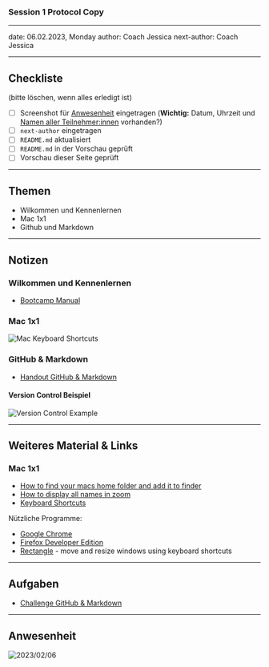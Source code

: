 ### Session 1 Protocol Copy

---

date: 06.02.2023, Monday
author: Coach Jessica
next-author: Coach Jessica

---

## Checkliste

(bitte löschen, wenn alles erledigt ist)

- [ ] Screenshot für [Anwesenheit](#anwesenheit) eingetragen (**Wichtig:** Datum, Uhrzeit und [Namen aller Teilnehmer:innen]() vorhanden?)
- [ ] `next-author` eingetragen
- [ ] `README.md` aktualisiert
- [ ] `README.md` in der Vorschau geprüft
- [ ] Vorschau dieser Seite geprüft

---

## Themen

- Wilkommen und Kennenlernen
- Mac 1x1
- Github und Markdown

---

## Notizen

### Wilkommen und Kennenlernen

- [Bootcamp Manual](../docs/bootcamp-manual.md)

### Mac 1x1

![Mac Keyboard Shortcuts](../images/assets/mac-keyboard-shortcuts.png)

### GitHub & Markdown

- [Handout GitHub & Markdown](../sessions/github-and-markdown/github-and-markdown.md)

#### Version Control Beispiel

![Version Control Example](../images/assets/version-control-example.png)

---

## Weiteres Material & Links

### Mac 1x1

- [How to find your macs home folder and add it to finder](https://www.cnet.com/how-to/how-to-find-your-macs-home-folder-and-add-it-to-finder/)
- [How to display all names in zoom](../docs/zoom-participant-manual.md)
- [Keyboard Shortcuts](https://support.apple.com/en-us/HT201236)

Nützliche Programme:

- [Google Chrome](https://www.google.com/chrome/)
- [Firefox Developer Edition](https://www.mozilla.org/en-US/firefox/developer/)
- [Rectangle](https://rectangleapp.com/) - move and resize windows using keyboard shortcuts

---

## Aufgaben

- [Challenge GitHub & Markdown](../sessions/github-and-markdown/challenges-github-and-markdown.md)

---

## Anwesenheit

![2023/02/06](../images/week1/WD_CGN_23.1_06.02.2023.png)
